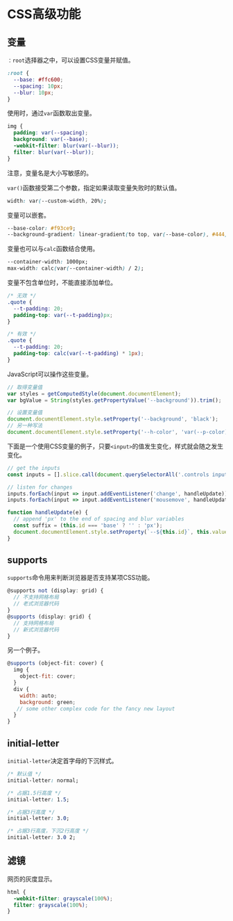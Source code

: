 # CSS高级功能

## 变量

`：root`选择器之中，可以设置CSS变量并赋值。

```css
:root {
  --base: #ffc600;
  --spacing: 10px;
  --blur: 10px;
}
```

使用时，通过`var`函数取出变量。

```css
img {
  padding: var(--spacing);
  background: var(--base);
  -webkit-filter: blur(var(--blur));
  filter: blur(var(--blur));
}
```

注意，变量名是大小写敏感的。

`var()`函数接受第二个参数，指定如果读取变量失败时的默认值。

```css
width: var(--custom-width, 20%);
```

变量可以嵌套。

```css
--base-color: #f93ce9;
--background-gradient: linear-gradient(to top, var(--base-color), #444);
```

变量也可以与`calc`函数结合使用。

```css
--container-width: 1000px;
max-width: calc(var(--container-width) / 2);
```

变量不包含单位时，不能直接添加单位。

```css
/* 无效 */
.quote {
  --t-padding: 20;
  padding-top: var(--t-padding)px;
}

/* 有效 */
.quote {
  --t-padding: 20;
  padding-top: calc(var(--t-padding) * 1px);
}
```

JavaScript可以操作这些变量。

```javascript
// 取得变量值
var styles = getComputedStyle(document.documentElement);
var bgValue = String(styles.getPropertyValue('--background')).trim();

// 设置变量值
document.documentElement.style.setProperty('--background', 'black');
// 另一种写法
document.documentElement.style.setProperty('--h-color', 'var(--p-color)');
```

下面是一个使用CSS变量的例子，只要`<input>`的值发生变化，样式就会随之发生变化。

```javascript
// get the inputs
const inputs = [].slice.call(document.querySelectorAll('.controls input'));

// listen for changes
inputs.forEach(input => input.addEventListener('change', handleUpdate));
inputs.forEach(input => input.addEventListener('mousemove', handleUpdate));

function handleUpdate(e) {
  // append 'px' to the end of spacing and blur variables
  const suffix = (this.id === 'base' ? '' : 'px');
  document.documentElement.style.setProperty(`--${this.id}`, this.value + suffix);
}
```

## supports

`supports`命令用来判断浏览器是否支持某项CSS功能。

```javascript
@supports not (display: grid) {
  // 不支持网格布局
  // 老式浏览器代码
}
@supports (display: grid) {
  // 支持网格布局
  // 新式浏览器代码
}
```

另一个例子。

```javascript
@supports (object-fit: cover) {
  img {
    object-fit: cover;
  }
  div {
    width: auto;
    background: green;
   // some other complex code for the fancy new layout
  }
}
```

## initial-letter

`initial-letter`决定首字母的下沉样式。

```css
/* 默认值 */
initial-letter: normal;

/* 占据1.5行高度 */
initial-letter: 1.5;

/* 占据3行高度 */
initial-letter: 3.0;

/* 占据3行高度，下沉2行高度 */
initial-letter: 3.0 2;
```

## 滤镜

网页的灰度显示。

```css
html {
  -webkit-filter: grayscale(100%);
  filter: grayscale(100%);
}
```

